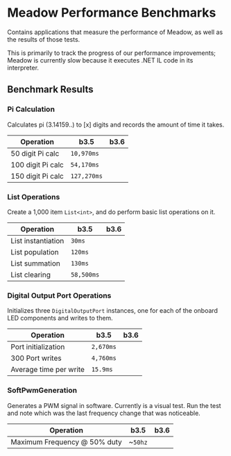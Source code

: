 # Meadow Performance Benchmarks

Contains applications that measure the performance of Meadow, as well as the results of those tests.

This is primarily to track the progress of our performance improvements; Meadow is currently slow because it executes .NET IL code in its interpreter. 

## Benchmark Results

### Pi Calculation

Calculates pi (3.14159..) to [x] digits and records the amount of time it takes.

| Operation          | **b3.5**    | **b3.6**    |
|--------------------|-------------|-------------|
| 50 digit Pi calc   | `10,970ms`  |
| 100 digit Pi calc  | `54,170ms`  |
| 150 digit Pi calc  | `127,270ms` |
 
### List Operations

Create a 1,000 item `List<int>`, and do perform basic list operations on it.

| Operation          | **b3.5**   | **b3.6**   |
|--------------------|------------|------------|
| List instantiation | `30ms`     |
| List population    | `120ms`    |
| List summation     | `130ms`    |
| List clearing      | `58,500ms` |

### Digital Output Port Operations

Initializes three `DigitalOutputPort` instances, one for each of the onboard LED components and 
writes to them.

| Operation              | **b3.5**  | **b3.6**  |
|------------------------|-----------|-----------|
| Port initialization    | `2,670ms` |
| 300 Port writes        | `4,760ms` |
| Average time per write | `15.9ms`  |

### SoftPwmGeneration

Generates a PWM signal in software. Currently is a visual test. Run the test and note which was 
the last frequency change that was noticeable.

| Operation                        | **b3.5** | **b3.6** |
|----------------------------------|----------|----------|
| Maximum Frequency @ 50% duty     | ~`50hz`  |
